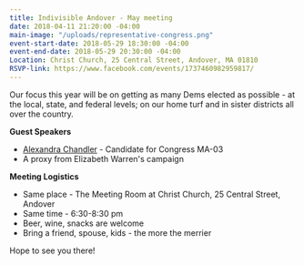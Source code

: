 ```yaml
---
title: Indivisible Andover - May meeting
date: 2018-04-11 21:20:00 -04:00
main-image: "/uploads/representative-congress.png"
event-start-date: 2018-05-29 18:30:00 -04:00
event-end-date: 2018-05-29 20:30:00 -04:00
Location: Christ Church, 25 Central Street, Andover, MA 01810
RSVP-link: https://www.facebook.com/events/1737460982959817/
---
```


Our focus this year will be on getting as many Dems elected as possible - at the local, state, and federal levels; on our home turf and in sister districts all over the country. 

**Guest Speakers**
* [Alexandra Chandler](https://www.alexandrachandler.com/) - Candidate for Congress MA-03 
* A proxy from Elizabeth Warren's campaign

**Meeting Logistics**
* Same place - The Meeting Room at Christ Church, 25 Central Street, Andover
* Same time - 6:30-8:30 pm
* Beer, wine, snacks are welcome 
* Bring a friend, spouse, kids - the more the merrier

Hope to see you there!
